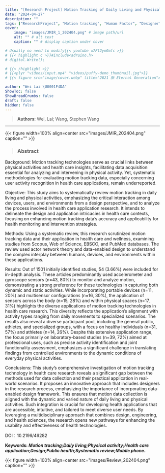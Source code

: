 ```yaml
---
title: "[Research Project] Motion Tracking of Daily Living and Physical Activities in Health Care"
date: "2024-04-27"
description: ""
tags: ["ResearchProject", "Motion tracking", "Human Factor", "Designer", "Public Health", "Review"]
cover:
    image: "images/JMIR_1_202404.png" # image path/url
    alt: "" # alt text
    caption: "" # display caption under cover

# Usually no need to modify{{< youtube w7Ft2ymGmfc >}}
# {{< highlight c >}}#include<adruino.h>
# digital.Write();

# {{< /highlight >}}
# {{<plyr "videos/input.mp4" "videos/puffy-demo_thumbnail.jpg">}}
# {{< figure src="image/cover.webp" title="2021 脈 Eternal Generation">}}

author: "Wei Lai \U0001F4DA"
ShowToc: false
ShowBreadCrumbs: false
draft: false
hidden: false
---
```

> **Authors:** Wei, Lai; Wang, Stephen Wang
---

{{< figure width=100% align=center src="images/JMIR_202404.png" caption="" >}}

> ### Abstract

Background: Motion tracking technologies serve as crucial links between physical activities and health care insights, facilitating data acquisition essential for analyzing and intervening in physical activity. Yet, systematic methodologies for evaluating motion tracking data, especially concerning user activity recognition in health care applications, remain underreported.

Objective: This study aims to systematically review motion tracking in daily living and physical activities, emphasizing the critical interaction among devices, users, and environments from a design perspective, and to analyze the process involved in health care application research. It intends to delineate the design and application intricacies in health care contexts, focusing on enhancing motion tracking data’s accuracy and applicability for health monitoring and intervention strategies.

Methods: Using a systematic review, this research scrutinized motion tracking data and their application in health care and wellness, examining studies from Scopus, Web of Science, EBSCO, and PubMed databases. The review used actor network theory and data-enabled design to understand the complex interplay between humans, devices, and environments within these applications.

Results: Out of 1501 initially identified studies, 54 (3.66%) were included for in-depth analysis. These articles predominantly used accelerometer and gyroscope sensors (n=43, 80%) to monitor and analyze motion, demonstrating a strong preference for these technologies in capturing both dynamic and static activities. While incorporating portable devices (n=11, 20%) and multisensor configurations (n=16, 30%), the application of sensors across the body (n=15, 28%) and within physical spaces (n=17, 31%) highlights the diverse applications of motion tracking technologies in health care research. This diversity reflects the application’s alignment with activity types ranging from daily movements to specialized scenarios. The results also reveal a diverse participant pool, including the general public, athletes, and specialized groups, with a focus on healthy individuals (n=31, 57%) and athletes (n=14, 26%). Despite this extensive application range, the focus primarily on laboratory-based studies (n=39, 72%) aimed at professional uses, such as precise activity identification and joint functionality assessment, emphasizes a significant challenge in translating findings from controlled environments to the dynamic conditions of everyday physical activities.

Conclusions: This study’s comprehensive investigation of motion tracking technology in health care research reveals a significant gap between the methods used for data collection and their practical application in real-world scenarios. It proposes an innovative approach that includes designers in the research process, emphasizing the importance of incorporating data-enabled design framework. This ensures that motion data collection is aligned with the dynamic and varied nature of daily living and physical activities. Such integration is crucial for developing health applications that are accessible, intuitive, and tailored to meet diverse user needs. By leveraging a multidisciplinary approach that combines design, engineering, and health sciences, the research opens new pathways for enhancing the usability and effectiveness of health technologies.

DOI：10.2196/46282

**Keywords: *Motion tracking;Daily living;Physical activity;Health care application;Design;Public health;Systematic review;Mobile phone*.**

{{< figure width=100% align=center src="images/Review_202404.png" caption="" >}}